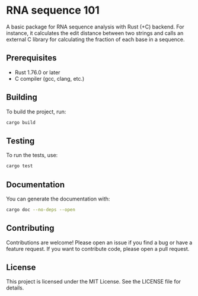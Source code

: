 # RNA sequence 101

A basic package for RNA sequence analysis with Rust (+C) backend.
For instance, it calculates the edit distance between two strings
and calls an external C library for calculating the fraction of
each base in a sequence.

## Prerequisites
- Rust 1.76.0 or later
- C compiler (gcc, clang, etc.)

## Building
To build the project, run:

```bash
cargo build
```

## Testing
To run the tests, use:
```bash
cargo test
```
## Documentation
You can generate the documentation with:
```bash
cargo doc --no-deps --open
```
##  Contributing
Contributions are welcome! Please open an issue if you find a bug or have a feature request. If you want to contribute code, please open a pull request.

## License
This project is licensed under the MIT License. See the LICENSE file for details.
